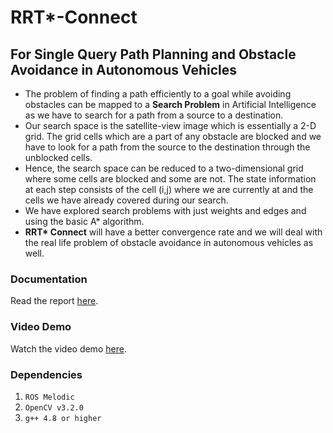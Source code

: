 # RRT*-Connect

## For Single Query Path Planning and Obstacle Avoidance in Autonomous Vehicles

- The problem of finding a path efficiently to a goal while avoiding obstacles can be mapped to a <b>Search Problem</b> in Artificial Intelligence as we have to search for a path from a source to a destination.
- Our search space is the satellite-view image which is essentially a 2-D grid. The grid cells which are a part of any obstacle are blocked and we have to look for a path from the source to the destination through the unblocked cells.
- Hence, the search space can be reduced to a two-dimensional grid where some cells are blocked and some are not. The state information at each step consists of the cell (i,j) where we are currently at and the cells we have already covered during our search.
- We have explored search problems with just weights and edges and using the basic A* algorithm.
- <b>RRT* Connect</b> will have a better convergence rate and we will deal with the real life problem of obstacle avoidance in autonomous vehicles as well.

### Documentation

Read the report [here](https://docs.google.com/document/d/1x_x6wV92BNi2qEoeJY5fvgdGAckjnCtmiy7TnEU_wTw/edit#heading=h.p0er24t7ayi1).

### Video Demo

Watch the video demo [here](https://www.youtube.com/watch?v=YUNbNW0-kWQ).

### Dependencies

1. `ROS Melodic`
2. `OpenCV v3.2.0`
3. `g++ 4.8 or higher`
